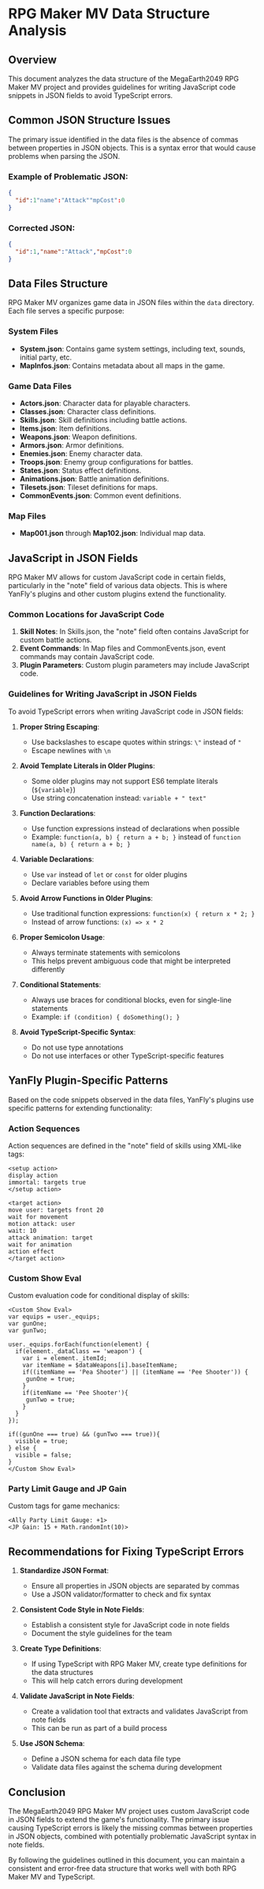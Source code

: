# RPG Maker MV Data Structure Analysis

## Overview

This document analyzes the data structure of the MegaEarth2049 RPG Maker MV project and provides guidelines for writing JavaScript code snippets in JSON fields to avoid TypeScript errors.

## Common JSON Structure Issues

The primary issue identified in the data files is the absence of commas between properties in JSON objects. This is a syntax error that would cause problems when parsing the JSON.

### Example of Problematic JSON:

```json
{
  "id":1"name":"Attack""mpCost":0
}
```

### Corrected JSON:

```json
{
  "id":1,"name":"Attack","mpCost":0
}
```

## Data Files Structure

RPG Maker MV organizes game data in JSON files within the `data` directory. Each file serves a specific purpose:

### System Files
- **System.json**: Contains game system settings, including text, sounds, initial party, etc.
- **MapInfos.json**: Contains metadata about all maps in the game.

### Game Data Files
- **Actors.json**: Character data for playable characters.
- **Classes.json**: Character class definitions.
- **Skills.json**: Skill definitions including battle actions.
- **Items.json**: Item definitions.
- **Weapons.json**: Weapon definitions.
- **Armors.json**: Armor definitions.
- **Enemies.json**: Enemy character data.
- **Troops.json**: Enemy group configurations for battles.
- **States.json**: Status effect definitions.
- **Animations.json**: Battle animation definitions.
- **Tilesets.json**: Tileset definitions for maps.
- **CommonEvents.json**: Common event definitions.

### Map Files
- **Map001.json** through **Map102.json**: Individual map data.

## JavaScript in JSON Fields

RPG Maker MV allows for custom JavaScript code in certain fields, particularly in the "note" field of various data objects. This is where YanFly's plugins and other custom plugins extend the functionality.

### Common Locations for JavaScript Code

1. **Skill Notes**: In Skills.json, the "note" field often contains JavaScript for custom battle actions.
2. **Event Commands**: In Map files and CommonEvents.json, event commands may contain JavaScript code.
3. **Plugin Parameters**: Custom plugin parameters may include JavaScript code.

### Guidelines for Writing JavaScript in JSON Fields

To avoid TypeScript errors when writing JavaScript code in JSON fields:

1. **Proper String Escaping**: 
   - Use backslashes to escape quotes within strings: `\"` instead of `"`
   - Escape newlines with `\n`

2. **Avoid Template Literals in Older Plugins**:
   - Some older plugins may not support ES6 template literals (`${variable}`)
   - Use string concatenation instead: `variable + " text"`

3. **Function Declarations**:
   - Use function expressions instead of declarations when possible
   - Example: `function(a, b) { return a + b; }` instead of `function name(a, b) { return a + b; }`

4. **Variable Declarations**:
   - Use `var` instead of `let` or `const` for older plugins
   - Declare variables before using them

5. **Avoid Arrow Functions in Older Plugins**:
   - Use traditional function expressions: `function(x) { return x * 2; }`
   - Instead of arrow functions: `(x) => x * 2`

6. **Proper Semicolon Usage**:
   - Always terminate statements with semicolons
   - This helps prevent ambiguous code that might be interpreted differently

7. **Conditional Statements**:
   - Always use braces for conditional blocks, even for single-line statements
   - Example: `if (condition) { doSomething(); }`

8. **Avoid TypeScript-Specific Syntax**:
   - Do not use type annotations
   - Do not use interfaces or other TypeScript-specific features

## YanFly Plugin-Specific Patterns

Based on the code snippets observed in the data files, YanFly's plugins use specific patterns for extending functionality:

### Action Sequences

Action sequences are defined in the "note" field of skills using XML-like tags:

```
<setup action>
display action
immortal: targets true
</setup action>

<target action>
move user: targets front 20
wait for movement
motion attack: user
wait: 10
attack animation: target
wait for animation
action effect
</target action>
```

### Custom Show Eval

Custom evaluation code for conditional display of skills:

```
<Custom Show Eval>
var equips = user._equips;
var gunOne;
var gunTwo;

user._equips.forEach(function(element) {
  if(element._dataClass == 'weapon') {
    var i = element._itemId;
    var itemName = $dataWeapons[i].baseItemName;
    if((itemName == 'Pea Shooter') || (itemName == 'Pee Shooter')) {
     gunOne = true;
    }
    if(itemName == 'Pee Shooter'){
     gunTwo = true;
    }
  }
});

if((gunOne === true) && (gunTwo === true)){
  visible = true;
} else {
  visible = false;
}
</Custom Show Eval>
```

### Party Limit Gauge and JP Gain

Custom tags for game mechanics:

```
<Ally Party Limit Gauge: +1>
<JP Gain: 15 + Math.randomInt(10)>
```

## Recommendations for Fixing TypeScript Errors

1. **Standardize JSON Format**:
   - Ensure all properties in JSON objects are separated by commas
   - Use a JSON validator/formatter to check and fix syntax

2. **Consistent Code Style in Note Fields**:
   - Establish a consistent style for JavaScript code in note fields
   - Document the style guidelines for the team

3. **Create Type Definitions**:
   - If using TypeScript with RPG Maker MV, create type definitions for the data structures
   - This will help catch errors during development

4. **Validate JavaScript in Note Fields**:
   - Create a validation tool that extracts and validates JavaScript from note fields
   - This can be run as part of a build process

5. **Use JSON Schema**:
   - Define a JSON schema for each data file type
   - Validate data files against the schema during development

## Conclusion

The MegaEarth2049 RPG Maker MV project uses custom JavaScript code in JSON fields to extend the game's functionality. The primary issue causing TypeScript errors is likely the missing commas between properties in JSON objects, combined with potentially problematic JavaScript syntax in note fields.

By following the guidelines outlined in this document, you can maintain a consistent and error-free data structure that works well with both RPG Maker MV and TypeScript.
